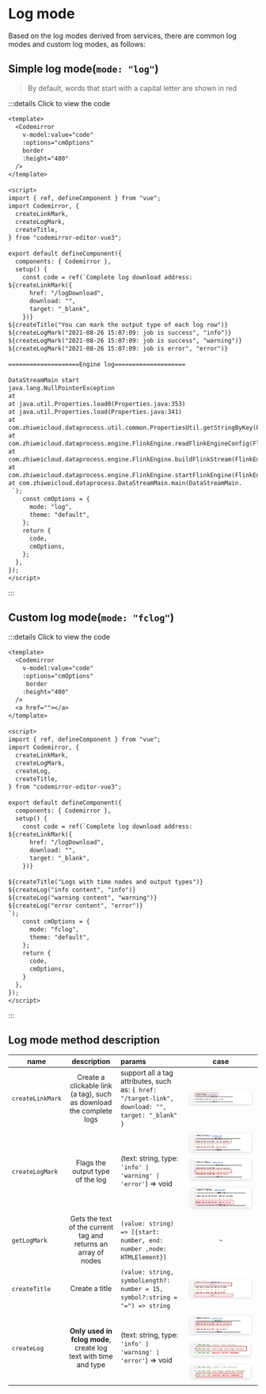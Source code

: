 # Log mode

Based on the log modes derived from services, there are common log modes and custom log modes, as follows:

## Simple log mode(`mode: "log"`)

> By default, words that start with a capital letter are shown in red

<component v-if="log" :is="log"></component>
:::details Click to view the code

```vue 
<template>
  <Codemirror
    v-model:value="code"
    :options="cmOptions"
    border
    :height="400"
  />
</template>

<script>
import { ref, defineComponent } from "vue";
import Codemirror, {
  createLinkMark,
  createLogMark,
  createTitle,
} from "codemirror-editor-vue3";

export default defineComponent({
  components: { Codemirror },
  setup() {
    const code = ref(`Complete log download address: ${createLinkMark({
      href: "/logDownload",
      download: "",
      target: "_blank",
    })}
${createTitle("You can mark the output type of each log row")}
${createLogMark("2021-08-26 15:07:09: job is success", "info")}
${createLogMark("2021-08-26 15:07:09: job is success", "warning")}
${createLogMark("2021-08-26 15:07:09: job is error", "error")}

====================Engine log====================

DataStreamMain start
java.lang.NullPointerException
at
at java.util.Properties.load0(Properties.java:353)
at java.util.Properties.load(Properties.java:341)
at com.zhiweicloud.dataprocess.util.common.PropertiesUtil.getStringByKey(PropertiesUtil.
at com.zhiweicloud.dataprocess.engine.FlinkEngine.readFlinkEngineConfig(FlinkEngine.
at com.zhiweicloud.dataprocess.engine.FlinkEngine.buildFlinkStream(FlinkEngine.
at com.zhiweicloud.dataprocess.engine.FlinkEngine.startFlinkEngine(FlinkEngine.
at com.zhiweicloud.dataprocess.DataStreamMain.main(DataStreamMain.
 `);
    const cmOptions = {
      mode: "log",
      theme: "default",
    };
    return {
      code,
      cmOptions,
    };
  },
});
</script>
```
:::

## Custom log mode(`mode: "fclog"`)

<component v-if="fcLog" :is="fcLog"></component>

:::details Click to view the code
```vue 
<template>
  <Codemirror
    v-model:value="code"
    :options="cmOptions"
     border
    :height="400"
  />
  <a href=""></a>
</template>

<script>
import { ref, defineComponent } from "vue";
import Codemirror, {
  createLinkMark,
  createLogMark,
  createLog,
  createTitle,
} from "codemirror-editor-vue3";

export default defineComponent({
  components: { Codemirror },
  setup() {
    const code = ref(`Complete log download address: ${createLinkMark({
      href: "/logDownload",
      download: "",
      target: "_blank",
    })}

${createTitle("Logs with time nodes and output types")}
${createLog("info content", "info")}
${createLog("warning content", "warning")}
${createLog("error content", "error")}
`);
    const cmOptions = {
      mode: "fclog",
      theme: "default",
    };
    return {
      code,
      cmOptions,
    }
  },
});
</script>
```
:::

## Log mode method description

| name | description | params | case |
| ------ |:------------------:| :--------|:------:|
| `createLinkMark` | Create a clickable link (a tag), such as download the complete logs | support all a tag attributes, such as: `{ href: "/target-link", download: "", target: "_blank" }` | ![](../../img/createMarkLink.jpg) |
| `createLogMark` | Flags the output type of the log | (text: string, type: `'info' \| 'warning' \| 'error'`) => void| ![](../../img/info.jpg)![](../../img/warning.jpg)![](../../img/error.jpg) |
| `getLogMark` | Gets the text of the current tag and returns an array of nodes | `(value: string) => [{start: number, end: number ,node: HTMLElement}]`| - |
| `createTitle` | Create a title | `(value: string, symbolLength?: number = 15, symbol?:string = "=") => string`| ![](../../img/createTitle.jpg) |
| `createLog` | **Only used in fclog mode**, create log text with time and type | (text: string, type: `'info' \| 'warning' \| 'error'`) => void| ![](../../img/info.jpg)![](../../img/warning-time.jpg)![](../../img/error-time.jpg) |


<script>
import { shallowRef } from "vue"

export default {
  data() {
    return {
      log: null,
      fcLog:null
    }
  },

  mounted() {
    import('../../views/demo/log/index.vue').then((module) => {
      this.log = shallowRef(module.default)
    })
    import('../../views/demo/log/fclog.vue').then((module) => {
      this.fcLog = shallowRef(module.default)
    })
  }
}
</script>




